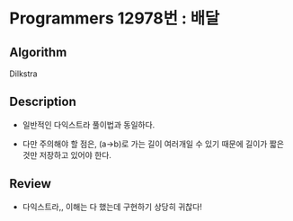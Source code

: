 # Programmers 12978번 : 배달

## Algorithm

Dilkstra

## Description

+ 일반적인 다익스트라 풀이법과 동일하다.

+ 다만 주의해야 할 점은, (a->b)로 가는 길이 여러개일 수 있기 때문에 길이가 짧은 것만 저장하고 있어야 한다.

## Review

+ 다익스트라,, 이해는 다 했는데 구현하기 상당히 귀찮다!